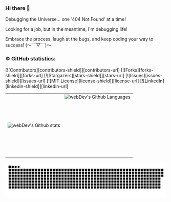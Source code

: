 ### Hi there 👋

Debugging the Universe... one '404 Not Found' at a time!

Looking for a job, but in the meantime, I'm debugging life!

Embrace the process, laugh at the bugs, and keep coding your way to success! (～￣▽￣)～

### ⚙️ GitHub statistics:

<a name="readme-top"></a>
[![Contributors][contributors-shield]][contributors-url]
[![Forks][forks-shield]][forks-url]
[![Stargazers][stars-shield]][stars-url]
[![Issues][issues-shield]][issues-url]
[![MIT License][license-shield]][license-url]
[![LinkedIn][linkedin-shield]][linkedin-url]

<table>
  <tr>
    <td>
      <img align="left" src="http://github-readme-streak-stats.herokuapp.com?user=StudentFPW&theme=dark&background=000000" alt="webDev's Github stats" />
    </td>
    <td>
      <img height="195px" align="right" alt="webDev's Github Languages" src="https://github-readme-stats-sigma-five.vercel.app/api/top-langs/?username=StudentFPW&layout=compact&theme=vision-friendly-dark" />
    </td>
  </tr>
</table>

<p align="center">
 <img width="600" src="./github-snake.svg" alt="snake"/>
</p>

<!--
**StudentFPW/StudentFPW** is a ✨ _special_ ✨ repository because its `README.md` (this file) appears on your GitHub profile.

Here are some ideas to get you started:

- 🔭 I’m currently working on ...
- 🌱 I’m currently learning ...
- 👯 I’m looking to collaborate on ...
- 🤔 I’m looking for help with ...
- 💬 Ask me about ...
- 📫 How to reach me: ...
- 😄 Pronouns: ...
- ⚡ Fun fact: ...
-->
